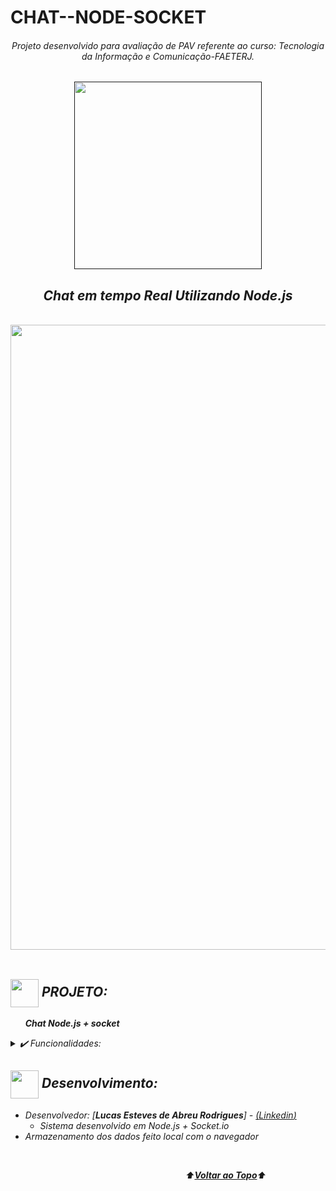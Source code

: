 # CHAT--NODE-SOCKET
<div align="center">
<i><h6>Projeto desenvolvido para avaliação de PAV  referente ao curso: Tecnologia da Informação e Comunicação-FAETERJ.
</div>
<a name="back-to-top">

<p align="center">
  <a href="">
    <img width="300px" src="" alt="">
   </a>
</p>

 <p>
    <h2 align="center">
  Chat em tempo Real Utilizando Node.js
  </h2>
  </p> 
  </br>

<div align="center">
  <img width="1000px" src="https://github.com/LucasEsteves2/CHAT--NODE-SOCKET/blob/main/apresenta%C3%A7ao.gif">
</div>
<br>

## <img height="45px" align="center" src="https://github.com/luqui2/Sistema-para-Viagens-/blob/main/src/imagens/foguete.gif">   PROJETO:
&nbsp;&nbsp;&nbsp;&nbsp;&nbsp;&nbsp;**Chat Node.js + socket**  

<details>
  <summary>✔️ Funcionalidades:</summary>
      <p align="justify">
      - Conversas em tempo real<br>
      - Salvo no local Storage <br>
      </p>
  </details>



##     

  
 
## <img height="45px" align="center" src="https://github.com/luqui2/Sistema-para-Viagens-/blob/main/src/imagens/set.gif">   Desenvolvimento:
- Desenvolvedor: [**Lucas Esteves de Abreu Rodrigues**] - [(*Linkedin*)](https://www.linkedin.com/in/lucas-esteves-de-abreu-rodrigues-848b841ba/)
  <br>
  - Sistema desenvolvido em Node.js + Socket.io
 - *Armazenamento dos dados feito local com o navegador*

 
<br> 

</p>

&emsp;&emsp;&emsp;&emsp;&emsp;&emsp;&emsp;&emsp;&emsp;&emsp;&emsp;&emsp;&emsp;&emsp;&emsp;&emsp;&emsp;&emsp;&emsp;&emsp;⬆️[**Voltar ao Topo**](#back-to-top)⬆️
